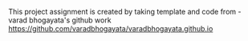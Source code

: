 This project assignment  is created by taking template and code  from - varad bhogayata's github work
https://github.com/varadbhogayata/varadbhogayata.github.io
